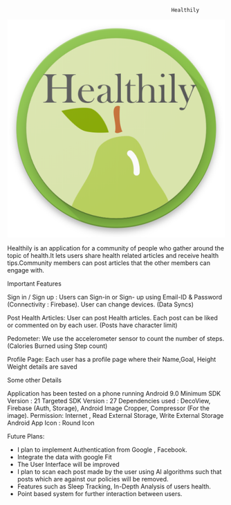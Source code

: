                                                          Healthily

![Test Image 1](logo.png)

Healthily is an application for a community of people who gather around the topic of health.It lets users share health related articles and receive health tips.Community members can post articles that the other members can engage with.

Important Features

Sign in / Sign up : Users can Sign-in or Sign- up using Email-ID & Password (Connectivity : Firebase). User can change devices. (Data Syncs)

Post Health Articles: User can post Health articles. Each post can be liked or commented on by each user. (Posts have character limit)

Pedometer: We use the accelerometer sensor to count the number of steps. (Calories Burned using Step count)

Profile Page: Each user has a profile page where their Name,Goal, Height Weight details are saved

Some other Details

Application has been tested on a phone running Android 9.0
Minimum SDK Version : 21
Targeted SDK Version : 27 
Dependencies used : DecoView, Firebase (Auth, Storage), Android Image Cropper, Compressor (For the image).
Permission: Internet , Read External Storage, Write External Storage
Android App Icon : Round Icon

Future Plans:

- I plan to implement Authentication from Google , Facebook.
- Integrate the data with google Fit
- The User Interface will be improved
- I plan to scan each post made by the user using AI algorithms such that   posts which are against our policies will be removed.
- Features such as Sleep Tracking, In-Depth Analysis of users health.
- Point based system for further interaction between users.

